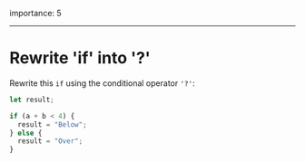 importance: 5

---

# Rewrite 'if' into '?'

Rewrite this `if` using the conditional operator `'?'`:

```js
let result;

if (a + b < 4) {
  result = "Below";
} else {
  result = "Over";
}
```
